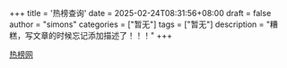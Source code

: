+++
title = '热榜查询'
date = 2025-02-24T08:31:56+08:00
draft = false
author = "simons"
categories = ["暂无"]
tags = ["暂无"]
description = "糟糕，写文章的时候忘记添加描述了！！！"
+++

[热榜网](https://rebang.today/?tab=top)
